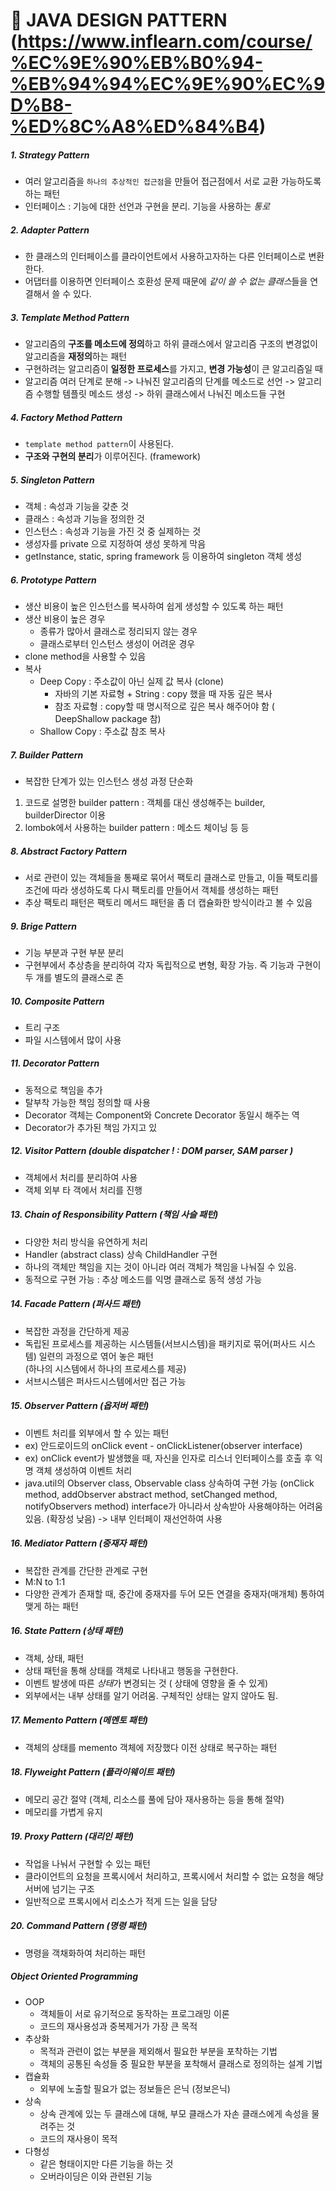 # :orange_book: JAVA DESIGN PATTERN (https://www.inflearn.com/course/%EC%9E%90%EB%B0%94-%EB%94%94%EC%9E%90%EC%9D%B8-%ED%8C%A8%ED%84%B4)

##### 1. Strategy Pattern
- 여러 알고리즘을 `하나의 추상적인 접근점`을 만들어 접근점에서 서로 교환 가능하도록 하는 패턴
- 인터페이스 : 기능에 대한 선언과 구현을 분리. 기능을 사용하는 _통로_

##### 2. Adapter Pattern
- 한 클래스의 인터페이스를 클라이언트에서 사용하고자하는 다른 인터페이스로 변환한다.
- 어댑터를 이용하면 인터페이스 호환성 문제 때문에 *같이 쓸 수 없는 클래스*들을 연결해서 쓸 수 있다.
    
##### 3. Template Method Pattern 
- 알고리즘의 **구조를 메소드에 정의**하고 하위 클래스에서 알고리즘 구조의 변경없이 알고리즘을 **재정의**하는 패턴
- 구현하려는 알고리즘이 **일정한 프로세스**를 가지고, **변경 가능성**이 큰 알고리즘일 때
- 알고리즘 여러 단계로 분해 -> 나눠진 알고리즘의 단계를 메소드로 선언 -> 알고리즘 수행할 템플릿 메소드 생성 -> 하위 클래스에서 나눠진 메소드들 구현

##### 4. Factory Method Pattern
- `template method pattern`이 사용된다.
- **구조와 구현의 분리**가 이루어진다. (framework)

##### 5.  Singleton Pattern
- 객체 : 속성과 기능을 갖춘 것
- 클래스 : 속성과 기능을 정의한 것 
- 인스턴스 : 속성과 기능을 가진 것 중 실제하는 것 
- 생성자를 private 으로 지정하여 생성 못하게 막음
- getInstance, static, spring framework 등 이용하여 singleton 객체 생성 

##### 6. Prototype Pattern 
- 생산 비용이 높은 인스턴스를 복사하여 쉽게 생성할 수 있도록 하는 패턴 
- 생산 비용이 높은 경우 
    - 종류가 많아서 클래스로 정리되지 않는 경우
    - 클래스로부터 인스턴스 생성이 어려운 경우 
- clone method을 사용할 수 있음
- 복사
    - Deep Copy : 주소값이 아닌 실제 값 복사 (clone) 
        - 자바의 기본 자료형 + String : copy 했을 때 자동 깊은 복사 
        - 참조 자료형 : copy할 때 명시적으로 깊은 복사 해주어야 함 ( DeepShallow package 참) 
    - Shallow Copy : 주소값 참조 복사 
    
##### 7. Builder Pattern 
- 복잡한 단계가 있는 인스턴스 생성 과정 단순화 
1. 코드로 설명한 builder pattern : 객체를 대신 생성해주는 builder, builderDirector  이용
2. lombok에서 사용하는 builder pattern : 메소드 체이닝 등 
등

##### 8. Abstract Factory Pattern 
- 서로 관련이 있는 객체들을 통째로 묶어서 팩토리 클래스로 만들고, 이들 팩토리를 조건에 따라 생성하도록 다시 팩토리를 만들어서 객체를 생성하는 패턴
- 추상 팩토리 패턴은 팩토리 메서드 패턴을 좀 더 캡슐화한 방식이라고 볼 수 있음

##### 9. Brige Pattern
- 기능 부분과 구현 부분 분리 
- 구현부에서 추상층을 분리하여 각자 독립적으로 변형, 확장 가능. 즉 기능과 구현이 두 개를 별도의 클래스로 존

##### 10. Composite Pattern
- 트리 구조 
- 파일 시스템에서 많이 사용 

##### 11. Decorator Pattern
- 동적으로 책임을 추가 
- 탈부착 가능한 책임 정의할 때 사용
- Decorator 객체는 Component와 Concrete Decorator 동일시 해주는 역
- Decorator가 추가된 책임 가지고 있

##### 12. Visitor Pattern (double dispatcher ! : DOM parser, SAM parser ) 
- 객체에서 처리를 분리하여 사용
- 객체 외부 타 객에서 처리를 진행 

##### 13. Chain of Responsibility Pattern (책임 사슬 패턴)
- 다양한 처리 방식을 유연하게 처리
- Handler (abstract class) 상속 ChildHandler 구현
- 하나의 객체만 책임을 지는 것이 아니라 여러 객체가 책임을 나눠질 수 있음.
- 동적으로 구현 가능 : 추상 메소드를 익명 클래스로 동적 생성 가능

##### 14. Facade Pattern (퍼사드 패턴)
- 복잡한 과정을 간단하게 제공
- 독립된 프로세스를 제공하는 시스템들(서브시스템)을 패키지로 묶어(퍼사드 시스템) 일련의 과정으로 엮어 놓은 패턴  
    (하나의 시스템에서 하나의 프로세스를 제공)
- 서브시스템은 퍼사드시스템에서만 접근 가능 
    
##### 15. Observer Pattern (옵저버 패턴)
- 이벤트 처리를 외부에서 할 수 있는 패턴 
- ex) 안드로이드의 onClick event - onClickListener(observer interface) 
- ex) onClick event가 발생했을 때,  자신을 인자로 리스너 인터페이스를 호출 후 익명 객체 생성하여 이벤트 처리
- java.util의 Observer class, Observable class 상속하여 구현 가능 (onClick method, addObserver abstract method, setChanged method, notifyObservers method)
    interface가 아니라서 상속받아 사용해야하는 어려움있음. (확장성 낮음) -> 내부 인터페이 재선언하여 사용 
    
##### 16. Mediator Pattern (중재자 패턴)
- 복잡한 관계를 간단한 관계로 구현 
- M:N to 1:1 
- 다양한 관계가 존재할 때, 중간에 중재자를 두어 모든 연결을 중재자(매개체) 통하여 맺게 하는 패턴
    

##### 16. State Pattern (상태 패턴)
- 객체, 상태, 패턴
- 상태 패턴을 통해 상태를 객체로 나타내고 행동을 구현한다.
- 이벤트 발생에 따른 *상태*가 변경되는 것 ( 상태에 영향을 줄 수 있게)
- 외부에서는 내부 상태를 알기 어려움. 구체적인 상태는 알지 않아도 됨.

##### 17. Memento Pattern (메멘토 패턴)
- 객체의 상태를 memento 객체에 저장했다 이전 상태로 복구하는 패턴

##### 18. Flyweight Pattern (플라이웨이트 패턴)
- 메모리 공간 절약 (객체, 리소스를 풀에 담아 재사용하는 등을 통해 절약)
- 메모리를 가볍게 유지 

##### 19. Proxy Pattern (대리인 패턴)
- 작업을 나눠서 구현할 수 있는 패턴 
- 클라이언트의 요청을 프록시에서 처리하고, 프록시에서 처리할 수 없는 요청을 해당 서버에 넘기는 구조
- 일반적으로 프록시에서 리소스가 적게 드는 일을 담당

##### 20. Command Pattern (명령 패턴)
- 명령을 객채화하여 처리하는 패턴

##### Object Oriented Programming
- OOP
    - 객체들이 서로 유기적으로 동작하는 프로그래밍 이론
    - 코드의 재사용성과 중복제거가 가장 큰 목적
- 추상화
    - 목적과 관련이 없는 부분을 제외해서 필요한 부분을 포착하는 기법
    - 객체의 공통된 속성들 중 필요한 부분을 포착해서 클래스로 정의하는 설계 기법
- 캡슐화
     - 외부에 노출할 필요가 없는 정보들은 은닉 (정보은닉)
- 상속
    - 상속 관계에 있는 두 클래스에 대해, 부모 클래스가 자손 클래스에게 속성을 물려주는 것
    - 코드의 재사용이 목적
- 다형성
    - 같은 형태이지만 다른 기능을 하는 것
    - 오버라이딩은 이와 관련된 기능





 
